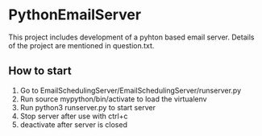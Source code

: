 # PythonEmailServer

This project includes development of a pyhton based email server. Details of the project are mentioned in question.txt.

## How to start

1. Go to EmailSchedulingServer/EmailSchedulingServer/runserver.py
2. Run source mypython/bin/activate to load the virtualenv
3. Run python3 runserver.py to start server
4. Stop server after use with ctrl+c
4. deactivate after server is closed
